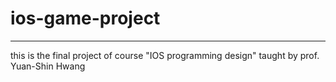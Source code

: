 # ios-game-project
---
this is the final project of course "IOS programming design" taught by prof. Yuan-Shin Hwang
